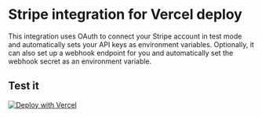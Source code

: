 # Stripe integration for Vercel deploy

This integration uses OAuth to connect your Stripe account in test mode and automatically sets your API keys as environment variables. Optionally, it can also set up a webhook endpoint for you and automatically set the webhook secret as an environment variable.

## Test it

[![Deploy with Vercel](https://vercel.com/button)](https://vercel.com/new/git/external?repository-url=https%3A%2F%2Fgithub.com%2Fstripe-samples%2Fnextjs-typescript-react-stripe-js&integration-ids=oac_PRuwpvAMWiBLZbjkX7Z7Fipf&project-name=nextjs-with-stripe-ts&repo-name=nextjs-with-stripe-ts)
